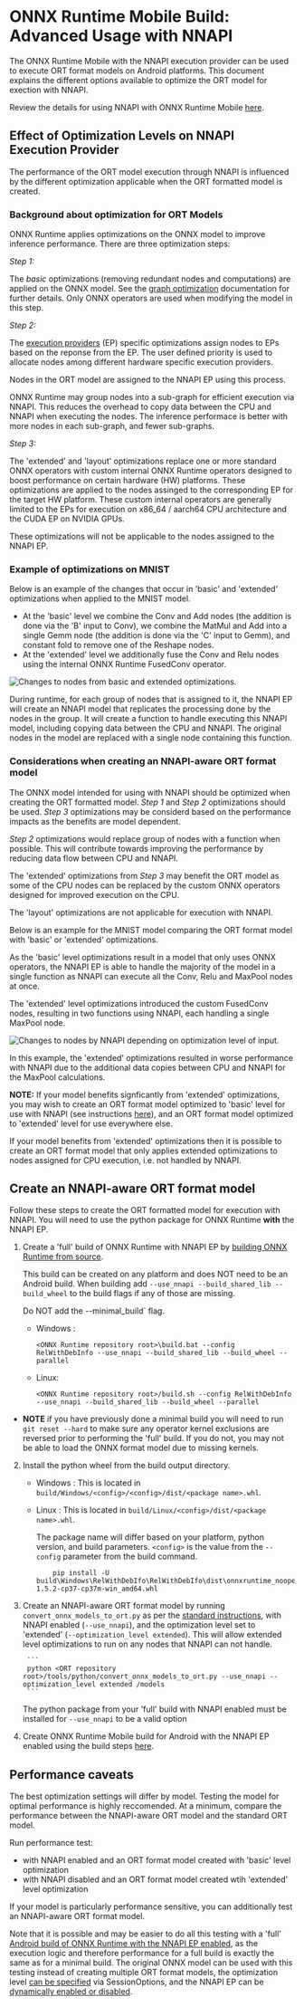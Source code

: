 # ONNX Runtime Mobile Build: Advanced Usage with NNAPI

The ONNX Runtime Mobile with the NNAPI execution provider can be used to execute ORT format models on Android platforms. This document explains the different options available to optimize the ORT model for exection with NNAPI. 

Review the details for using NNAPI with ONNX Runtime Mobile [here](ONNX_Runtime_for_Mobile_Platforms.md#using-nnapi-with-onnx-runtime-mobile).

## Effect of Optimization Levels on NNAPI Execution Provider

The performance of the ORT model execution through NNAPI is influenced by the different optimization applicable when the ORT formatted model is created.

### Background about optimization for ORT Models

ONNX Runtime applies optimizations on the ONNX model to improve inference performance. There are three optimization steps:

*Step 1:*

The _basic_ optimizations (removing redundant nodes and computations) are applied on the ONNX model. See the [graph optimization](ONNX_Runtime_Graph_Optimizations.md) documentation for further details. Only ONNX operators are used when modifying the model in this step.

*Step 2:*

The [execution providers](execution_providers/README.md) (EP) specific optimizations assign nodes to EPs based on the reponse from the EP. The user defined priority is used to allocate nodes among different hardware specific execution providers.

Nodes in the ORT model are assigned to the NNAPI EP using this process.

ONNX Runtime may group nodes into a sub-graph for efficient execution via NNAPI. This reduces the overhead to copy data between the CPU and NNAPI when executing the nodes. The inference performace is better with more nodes in each sub-graph, and fewer sub-graphs.

*Step 3:* 

The 'extended' and 'layout' optimizations replace one or more standard ONNX operators with custom internal ONNX Runtime operators designed to boost performance on certain hardware (HW) platforms. These optimizations are applied to the nodes assinged to the corresponding EP for the target HW platform. These custom internal operators are generally limited to the EPs for execution on x86_64 / aarch64 CPU architecture and the CUDA EP on NVIDIA GPUs.

These optimizations will not be applicable to the nodes assigned to the NNAPI EP.

### Example of optimizations on MNIST

Below is an example of the changes that occur in 'basic' and 'extended' optimizations when applied to the MNIST model.

- At the 'basic' level we combine the Conv and Add nodes (the addition is done via the 'B' input to Conv), we combine the MatMul and Add into a single Gemm node (the addition is done via the 'C' input to Gemm), and constant fold to remove one of the Reshape nodes. 
- At the 'extended' level we additionally fuse the Conv and Relu nodes using the internal ONNX Runtime FusedConv operator.

<img align="center" src="images/mnist_optimization.png" alt="Changes to nodes from basic and extended optimizations."/>

During runtime, for each group of nodes that is assigned to it, the NNAPI EP will create an NNAPI model that replicates the processing done by the nodes in the group. It will create a function to handle executing this NNAPI model, including copying data between the CPU and NNAPI. The original nodes in the model are replaced with a single node containing this function.

### Considerations when creating an NNAPI-aware ORT format model

The ONNX model intended for using with NNAPI should be optimized when creating the ORT formatted model. *Step 1* and *Step 2* optimizations should be used. *Step 3* optimizations may be considerd based on the performance impacts as the benefits are model dependent.

*Step 2* optimizations would replace group of nodes with a function when possible. This will contribute towards improving the performance by reducing data flow between CPU and NNAPI.

The 'extended' optimizations from *Step 3* may benefit the ORT model as some of the CPU nodes can be replaced by the custom ONNX operators designed for improved execution on the CPU. 

The 'layout' optimizations are not applicable for execution with NNAPI.

Below is an example for the MNIST model comparing the ORT format model with 'basic' or 'extended' optimizations.

As the 'basic' level optimizations result in a model that only uses ONNX operators, the NNAPI EP is able to handle the majority of the model in a single function as NNAPI can execute all the Conv, Relu and MaxPool nodes at once.

The 'extended' level optimizations introduced the custom FusedConv nodes, resulting in two functions using NNAPI, each handling a single MaxPool node. 

<img align="center" src="images/mnist_optimization_with_nnapi.png" alt="Changes to nodes by NNAPI depending on optimization level of input.">


In this example, the 'extended' optimizations resulted in worse performance with NNAPI due to the additional data copies between CPU and NNAPI for the MaxPool calculations.

__NOTE:__ If your model benefits signficantly from 'extended' optimizations, you may wish to create an ORT format model optimized to 'basic' level for use with NNAPI (see instructions [here](ONNX_Runtime_for_Mobile_Platforms.md#Using-NNAPI-with-ONNX-Runtime-Mobile)), and an ORT format model optimized to 'extended' level for use everywhere else.

If your model benefits from 'extended' optimizations then it is possible to create an ORT format model that only applies extended optimizations to nodes assigned for CPU execution, i.e. not handled by NNAPI.

## Create an NNAPI-aware ORT format model

Follow these steps to create the ORT formatted model for execution with NNAPI. You will need to use the python package for ONNX Runtime __with__ the NNAPI EP.

1. Create a 'full' build of ONNX Runtime with NNAPI EP by [building ONNX Runtime from source](https://github.com/microsoft/onnxruntime/blob/master/BUILD.md#start-baseline-cpu). 

    This build can be created on any platform and does NOT need to be an Android build. When building add `--use_nnapi --build_shared_lib --build_wheel` to the build flags if any of those are missing.

    Do NOT add the --minimal_build` flag.
    - Windows :
        ```
        <ONNX Runtime repository root>\build.bat --config RelWithDebInfo --use_nnapi --build_shared_lib --build_wheel --parallel
        ```

    - Linux:
        ```
        <ONNX Runtime repository root>/build.sh --config RelWithDebInfo --use_nnapi --build_shared_lib --build_wheel --parallel
        ```

  - **NOTE** if you have previously done a minimal build you will need to run `git reset --hard` to make sure any operator kernel exclusions are reversed prior to performing the 'full' build. If you do not, you may not be able to load the ONNX format model due to missing kernels.

2. Install the python wheel from the build output directory.

    - Windows : This is located in `build/Windows/<config>/<config>/dist/<package name>.whl`. 
    
    - Linux : This is located in `build/Linux/<config>/dist/<package name>.whl`.
    
        The package name will differ based on your platform, python version, and build parameters. `<config>` is the value from the `--config` parameter from the build command.
        ```
            pip install -U build\Windows\RelWithDebIfo\RelWithDebIfo\dist\onnxruntime_noopenmp-1.5.2-cp37-cp37m-win_amd64.whl
        ```

3. Create an NNAPI-aware ORT format model by running `convert_onnx_models_to_ort.py` as per the [standard instructions](ONNX_Runtime_for_Mobile_Platforms.md#Create-ORT-format-model-and-configuration-file-with-required-operators), with NNAPI enabled (`--use_nnapi`), and the optimization level set to 'extended' (`--optimization_level extended`). This will allow extended level optimizations to run on any nodes that NNAPI can not handle.

        ```
        python <ORT repository root>/tools/python/convert_onnx_models_to_ort.py --use_nnapi --optimization_level extended /models
        ```

    The python package from your 'full' build with NNAPI enabled must be installed for `--use_nnapi` to be a valid option

4. Create ONNX Runtime Mobile build for Android with the NNAPI EP enabled using the build steps [here](ONNX_Runtime_for_Mobile_Platforms.md#Create-a-minimal-build-for-Android-with-NNAPI-support).

## Performance caveats

The best optimization settings will differ by model. Testing the model for optimal performance is highly reccomended. At a minimum, compare the performance between the NNAPI-aware ORT model and the standard ORT model.

Run performance test:
  - with NNAPI enabled and an ORT format model created with 'basic' level optimization
  - with NNAPI disabled and an ORT format model created wtih 'extended' level optimization 

If your model is particularly performance sensitive, you can additionally test an NNAPI-aware ORT format model.

Note that it is possible and may be easier to do all this testing with a 'full' [Android build of ONNX Runtime with the NNAPI EP enabled](https://github.com/microsoft/onnxruntime/blob/master/BUILD.md#Android-NNAPI-Execution-Provider), as the execution logic and therefore performance for a full build is exactly the same as for a minimal build. The original ONNX model can be used with this testing instead of creating multiple ORT format models, the optimization level [can be specified](ONNX_Runtime_Graph_Optimizations.md#Usage) via SessionOptions, and the NNAPI EP can be [dynamically enabled or disabled](execution_providers/README.md#Using-Execution-Providers). 
